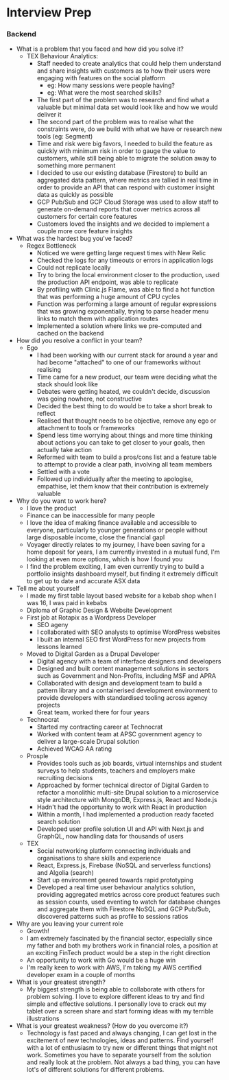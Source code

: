 # Interview Prep

### Backend

* What is a problem that you faced and how did you solve it?
  * TEX Behaviour Analytics:
    * Staff needed to create analytics that could help them understand and share insights with customers as to how their users were engaging with features on the social platform
      * eg: How many sessions were people having?
      * eg: What were the most searched skills?
    * The first part of the problem was to research and find what a valuable but minimal data set would look like and how we would deliver it
    * The second part of the problem was to realise what the constraints were, do we build with what we have or research new tools \(eg: Segment\)
    * Time and risk were big favors, I needed to build the feature as quickly with minimum risk in order to gauge the value to customers, while still being able to migrate the solution away to something more permanent
    * I decided to use our existing database \(Firestore\) to build an aggregated data pattern, where metrics are tallied in real time in order to provide an API that can respond with customer insight data as quickly as possible
    * GCP Pub/Sub and GCP Cloud Storage was used to allow staff to generate on-demand reports that cover metrics across all customers for certain core features
    * Customers loved the insights and we decided to implement a couple more core feature insights
* What was the hardest bug you've faced?
  * Regex Bottleneck
    * Noticed we were getting large request times with New Relic
    * Checked the logs for any timeouts or errors in application logs
    * Could not replicate locally
    * Try to bring the local environment closer to the production, used the production API endpoint, was able to replicate
    * By profiling with Clinic.js Flame, was able to find a hot function that was performing a huge amount of CPU cycles
    * Function was performing a large amount of regular expressions that was growing exponentially, trying to parse header menu links to match them with application routes
    * Implemented a solution where links we pre-computed and cached on the backend
* How did you resolve a conflict in your team?
  * Ego
    * I had been working with our current stack for around a year and had become "attached" to one of our frameworks without realising
    * Time came for a new product, our team were deciding what the stack should look like
    * Debates were getting heated, we couldn't decide, discussion was going nowhere, not constructive
    * Decided the best thing to do would be to take a short break to reflect
    * Realised that thought needs to be objective, remove any ego or attachment to tools or frameworks
    * Spend less time worrying about things and more time thinking about actions you can take to get closer to your goals, then actually take action
    * Reformed with team to build a pros/cons list and a feature table to attempt to provide a clear path, involving all team members
    * Settled with a vote
    * Followed up individually after the meeting to apologise, empathise, let them know that their contribution is extremely valuable
* Why do you want to work here?
  * I love the product
  * Finance can be inaccessible for many people
  * I love the idea of making finance available and accessible to everyone, particularly to younger generations or people without large disposable income, close the financial gapl
  * Voyager directly relates to my journey, I have been saving for a home deposit for years, I am currently invested in a mutual fund, I'm looking at even more options, which is how I found you
  * I find the problem exciting, I am even currently trying to build a portfolio insights dashboard myself, but finding it extremely difficult to get up to date and accurate ASX data
* Tell me about yourself
  * I made my first table layout based website for a kebab shop when I was 16, I was paid in kebabs
  * Diploma of Graphic Design & Website Development
  * First job at Rotapix as a Wordpress Developer
    * SEO ageny
    * I collaborated with SEO analysts to optimise WordPress websites
    * I built an internal SEO first WordPress for new projects from lessons learned
  * Moved to Digital Garden as a Drupal Developer
    * Digital agency with a team of interface designers and developers
    * Designed and built content management solutions in sectors such as Government and Non-Profits, including MSF and APRA
    * Collaborated with design and development team to build a pattern library and a containerised development environment to provide developers with standardised tooling across agency projects
    * Great team, worked there for four years
  * Technocrat
    * Started my contracting career at Technocrat
    * Worked with content team at APSC government agency to deliver a large-scale Drupal solution
    * Achieved WCAG AA rating
  * Prosple
    * Provides tools such as job boards, virtual internships and student surveys to help students, teachers and employers make recruiting decisions
    * Approached by former technical director of Digital Garden to refactor a monolithic multi-site Drupal solution to a microservice style architecture with MongoDB, Express.js, React and Node.js
    * Hadn't had the opportunity to work with React in production
    * Within a month, I had implemented a production ready faceted search solution
    * Developed user profile solution UI and API with Next.js and GraphQL, now handling data for thousands of users
  * TEX
    * Social networking platform connecting individuals and organisations to share skills and experience
    * React, Express.js, Firebase \(NoSQL and serverless functions\) and Algolia \(search\)
    * Start up environment geared towards rapid prototyping
    * Developed a real time user behaviour analytics solution, providing aggregated metrics across core product features such as session counts, used eventing to watch for database changes and aggregate them with Firestore NoSQL and GCP Pub/Sub, discovered patterns such as profile to sessions ratios
* Why are you leaving your current role
  * Growth!
  * I am extremely fascinated by the financial sector, especially since my father and both my brothers work in financial roles, a position at an exciting FinTech product would be a step in the right direction
  * An opportunity to work with Go would be a huge win
  * I'm really keen to work with AWS, I'm taking my AWS certified developer exam in a couple of months
* What is your greatest strength?
  * My biggest strength is being able to collaborate with others for problem solving. I love to explore different ideas to try and find simple and effective solutions. I personally love to crack out my tablet over a screen share and start forming ideas with my terrible illustrations
* What is your greatest weakness? \(How do you overcome it?\)
  * Technology is fast paced and always changing, I can get lost in the excitement of new technologies, ideas and patterns. Find yourself with a lot of enthusiasm to try new or different things that might not work. Sometimes you have to separate yourself from the solution and really look at the problem. Not always a bad thing, you can have lot's of different solutions for different problems.

